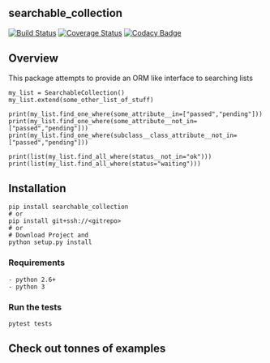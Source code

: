 searchable_collection
------------------------------
[![Build Status](https://travis-ci.org/joranbeasley/searchable_collection.svg?branch=master)](https://travis-ci.org/joranbeasley/searchable_collection)
[![Coverage Status](https://coveralls.io/repos/github/joranbeasley/searchable_collection/badge.svg?branch=master)](https://coveralls.io/github/joranbeasley/searchable_collection?branch=master)
[![Codacy Badge](https://api.codacy.com/project/badge/Grade/870c467e59784d86bd598a5d5d928bbd)](https://www.codacy.com/app/joranbeasley/searchable_collection?utm_source=github.com&amp;utm_medium=referral&amp;utm_content=joranbeasley/searchable_collection&amp;utm_campaign=Badge_Grade)

## Overview

This package attempts to provide an ORM like interface to searching lists

    my_list = SearchableCollection()
    my_list.extend(some_other_list_of_stuff)
    
    print(my_list.find_one_where(some_attribute__in=["passed","pending"])) 
    print(my_list.find_one_where(some_attribute__not_in=["passed","pending"])) 
    print(my_list.find_one_where(subclass__class_attribute__not_in=["passed","pending"])) 

    print(list(my_list.find_all_where(status__not_in="ok")))
    print(list(my_list.find_all_where(status="waiting")))
    
## Installation

    pip install searchable_collection
    # or
    pip install git+ssh://<gitrepo>
    # or
    # Download Project and 
    python setup.py install

### Requirements

    - python 2.6+
    - python 3    

### Run the tests
 
    pytest tests    
    
## Check out tonnes of examples
 